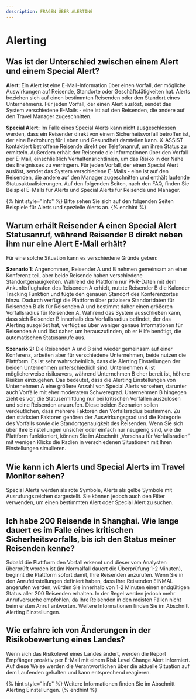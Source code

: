 ```yaml
---
description: FRAGEN ÜBER ALERTING
---
```


# Alerting

## Was ist der Unterschied zwischen einem Alert und einem Special Alert?

**Alert**: Ein Alert ist eine E-Mail-Information über einen Vorfall, der mögliche Auswirkungen auf Reisende, Standorte oder Geschäftstätigkeiten hat. Alerts beziehen sich auf einen bestimmten Reisenden oder den Standort eines Unternehmens. Für jeden Vorfall, der einen Alert auslöst, sendet das System verschiedene E-Mails - eine ist auf den Reisenden, die andere auf den Travel Manager zugeschnitten. 

**Special Alert:** Im Falle eines Special Alerts kann nicht ausgeschlossen werden, dass ein Reisender direkt von einem Sicherheitsvorfall betroffen ist, der eine Bedrohung für Leben und Gesundheit darstellen kann. X-ASSIST kontaktiert betroffene Reisende direkt per Telefonanruf, um ihren Status zu ermitteln. Außerdem erhält der Reisende die Informationen über den Vorfall per E-Mail, einschließlich Verhaltensrichtlinien, um das Risiko in der Nähe des Ereignisses zu verringern. Für jeden Vorfall, der einen Special Alert auslöst, sendet das System verschiedene E-Mails - eine ist auf den Reisenden, die andere auf den Manager zugeschnitten und enthält laufende Statusaktualisierungen. Auf den folgenden Seiten, nach den FAQ, finden Sie Beispiel E-Mails für Alerts und Special Alerts für Reisende und Manager.

{% hint style="info" %}
 Bitte sehen Sie sich auf den folgenden Seiten Beispiele für Alerts und spezielle Alerts an.
{% endhint %}

## Warum erhält Reisender A einen Special Alert Statusanruf, während Reisender B direkt neben ihm nur eine Alert E-Mail erhält?

Für eine solche Situation kann es verschiedene Gründe geben: 

**Szenario 1:** Angenommen, Reisender A und B nehmen gemeinsam an einer Konferenz teil, aber beide Reisende haben verschiedene Standortgenauigkeiten. Während die Plattform nur PNR-Daten mit dem Ankunftsflughafen des Reisenden A erhielt, nutzte Reisender B die Kalender Tracking Funktion und fügte den genauen Standort des Konferenzortes hinzu. Dadurch verfügt die Plattform über präzisere Standortdaten für Reisenden B als für Reisenden A und bestimmt daher einen größeren Vorfallsradius für Reisenden A. Während das System ausschließen kann, dass sich Reisender B innerhalb des Vorfallsradius befindet, der das Alerting ausgelöst hat, verfügt es über weniger genaue Informationen für Reisenden A und löst daher, um herauszufinden, ob er Hilfe benötigt, die automatischen Statusanrufe aus. 

**Szenario 2:** Die Reisenden A und B sind wieder gemeinsam auf einer Konferenz, arbeiten aber für verschiedene Unternehmen, beide nutzen die Plattform. Es ist sehr wahrscheinlich, dass die Alerting Einstellungen der beiden Unternehmen unterschiedlich sind. Unternehmen A ist möglicherweise risikoavers, während Unternehmen B eher bereit ist, höhere Risiken einzugehen. Das bedeutet, dass die Alerting Einstellungen von Unternehmen A eine größere Anzahl von Special Alerts vorsehen, darunter auch Vorfälle mit eher moderatem Schweregrad. Unternehmen B hingegen zieht es vor, die Statusermittlung nur bei kritischen Vorfällen auszulösen und seine Reisenden anzurufen. Diese beiden Szenarien sollen verdeutlichen, dass mehrere Faktoren den Vorfallsradius bestimmen. Zu den stärksten Faktoren gehören der Auswirkungsgrad und die Kategorie des Vorfalls sowie die Standortgenauigkeit des Reisenden. Wenn Sie sich über Ihre Einstellungen unsicher oder einfach nur neugierig sind, wie die Plattform funktioniert, können Sie im Abschnitt „Vorschau für Vorfallsradien“ mit wenigen Klicks die Radien in verschiedenen Situationen mit Ihren Einstellungen simulieren.

## Wie kann ich Alerts und Special Alerts im Travel Monitor sehen?

Special Alerts werden als rote Symbole, Alerts als gelbe Symbole mit Ausrufungszeichen dargestellt. Sie können jedoch auch den Filter verwenden, um einen bestimmten Alert oder Special Alert zu suchen.

## Ich habe 200 Reisende in Shanghai. Wie lange dauert es im Falle eines kritischen Sicherheitsvorfalls, bis ich den Status meiner Reisenden kenne?

Sobald die Plattform den Vorfall erkennt und dieser vom Analysten überprüft worden ist \(im Normalfall dauert die Überprüfung 1-2 Minuten\), beginnt die Plattform sofort damit, Ihre Reisenden anzurufen. Wenn Sie in den Anrufeinstellungen definiert haben, dass Ihre Reisenden EINMAL angerufen werden, würden Sie innerhalb von 1-2 Minuten einen endgültigen Status aller 200 Reisenden erhalten. In der Regel werden jedoch mehr Anrufversuche empfohlen, da Ihre Reisenden in den meisten Fällen nicht beim ersten Anruf antworten. Weitere Informationen finden Sie im Abschnitt Alerting Einstellungen. 

## Wie erfahre ich von Änderungen in der Risikobewertung eines Landes?

Wenn sich das Risikolevel eines Landes ändert, werden die Report Empfänger proaktiv per E-Mail mit einem Risk Level Change Alert informiert. Auf diese Weise werden die Verantwortlichen über die aktuelle Situation auf dem Laufenden gehalten und kann entsprechend reagieren.

{% hint style="info" %}
 Weitere Informationen finden Sie im Abschnitt Alerting Einstellungen.
{% endhint %}





